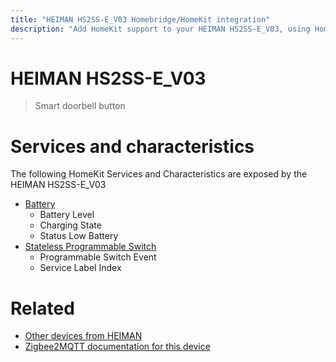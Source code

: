 ```yaml
---
title: "HEIMAN HS2SS-E_V03 Homebridge/HomeKit integration"
description: "Add HomeKit support to your HEIMAN HS2SS-E_V03, using Homebridge, Zigbee2MQTT and homebridge-z2m."
---
```

<!---
This file has been GENERATED using src/docgen/docgen.ts
DO NOT EDIT THIS FILE MANUALLY!
-->
# HEIMAN HS2SS-E_V03
> Smart doorbell button


# Services and characteristics
The following HomeKit Services and Characteristics are exposed by
the HEIMAN HS2SS-E_V03

* [Battery](../../battery.md)
  * Battery Level
  * Charging State
  * Status Low Battery
* [Stateless Programmable Switch](../../action.md)
  * Programmable Switch Event
  * Service Label Index


# Related
* [Other devices from HEIMAN](../index.md#heiman)
* [Zigbee2MQTT documentation for this device](https://www.zigbee2mqtt.io/devices/HS2SS-E_V03.html)